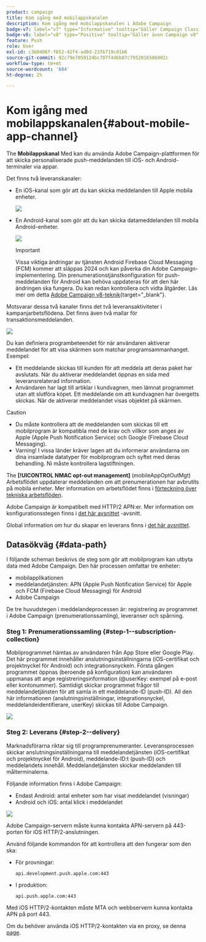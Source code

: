 ```yaml
---
product: campaign
title: Kom igång med mobilappskanalen
description: Kom igång med mobilappskanalen i Adobe Campaign
badge-v7: label="v7" type="Informative" tooltip="Gäller Campaign Classic v7"
badge-v8: label="v8" type="Positive" tooltip="Gäller även Campaign v8"
feature: Push
role: User
exl-id: c3b0406f-f652-42f4-ad0d-23fb719cd1b6
source-git-commit: 92c79e7050124bc707f4d6b87c7952016586002c
workflow-type: tm+mt
source-wordcount: '684'
ht-degree: 2%

---
```


# Kom igång med mobilappskanalen{#about-mobile-app-channel}

The **Mobilappskanal** Med kan du använda Adobe Campaign-plattformen för att skicka personaliserade push-meddelanden till iOS- och Android-terminaler via appar.

Det finns två leveranskanaler:

* En iOS-kanal som gör att du kan skicka meddelanden till Apple mobila enheter.

  ![](assets/nmac_intro_2.png)

* En Android-kanal som gör att du kan skicka datameddelanden till mobila Android-enheter.

  ![](assets/nmac_intro_1.png)

  >[!IMPORTANT]
  >
  >Vissa viktiga ändringar av tjänsten Android Firebase Cloud Messaging (FCM) kommer att släppas 2024 och kan påverka din Adobe Campaign-implementering. Din prenumerationstjänstkonfiguration för push-meddelanden för Android kan behöva uppdateras för att den här ändringen ska fungera. Du kan redan kontrollera och vidta åtgärder. Läs mer om detta [Adobe Campaign v8-teknik](https://experienceleague.adobe.com/docs/campaign/technotes-ac/tn-new/push-technote.html){target="_blank"}.

Motsvarar dessa två kanaler finns det två leveransaktiviteter i kampanjarbetsflödena. Det finns även två mallar för transaktionsmeddelanden.

![](assets/nmac_intro_3.png)


Du kan definiera programbeteendet för när användaren aktiverar meddelandet för att visa skärmen som matchar programsammanhanget. Exempel:

* Ett meddelande skickas till kunden för att meddela att deras paket har avslutats. När du aktiverar meddelandet öppnas en sida med leveransrelaterad information.
* Användaren har lagt till artiklar i kundvagnen, men lämnat programmet utan att slutföra köpet. Ett meddelande om att kundvagnen har övergetts skickas. När de aktiverar meddelandet visas objektet på skärmen.

>[!CAUTION]
>
>* Du måste kontrollera att de meddelanden som skickas till ett mobilprogram är kompatibla med de krav och villkor som anges av Apple (Apple Push Notification Service) och Google (Firebase Cloud Messaging).
>* Varning! I vissa länder kräver lagen att du informerar användarna om dina insamlade datatyper för mobilprogram och syftet med deras behandling. Ni måste kontrollera lagstiftningen.

The **[!UICONTROL NMAC opt-out management]** (mobileAppOptOutMgt) Arbetsflödet uppdaterar meddelanden om att prenumerationen har avbrutits på mobila enheter. Mer information om arbetsflödet finns i [förteckning över tekniska arbetsflöden](../../workflow/using/about-technical-workflows.md).

Adobe Campaign är kompatibelt med HTTP/2 APN:er. Mer information om konfigurationsstegen finns i [det här avsnittet](configuring-the-mobile-application.md) -avsnitt.

Global information om hur du skapar en leverans finns i [det här avsnittet](steps-about-delivery-creation-steps.md).

## Datasökväg {#data-path}

I följande scheman beskrivs de steg som gör att mobilprogram kan utbyta data med Adobe Campaign. Den här processen omfattar tre enheter:

* mobilapplikationen
* meddelandetjänsten: APN (Apple Push Notification Service) för Apple och FCM (Firebase Cloud Messaging) för Android
* Adobe Campaign

De tre huvudstegen i meddelandeprocessen är: registrering av programmet i Adobe Campaign (prenumerationssamling), leveranser och spårning.

### Steg 1: Prenumerationssamling {#step-1--subscription-collection}

Mobilprogrammet hämtas av användaren från App Store eller Google Play. Det här programmet innehåller anslutningsinställningarna (iOS-certifikat och projektnyckel för Android) och integrationsnyckeln. Första gången programmet öppnas (beroende på konfiguration) kan användaren uppmanas att ange registreringsinformation (@userKey: exempel på e-post eller kontonummer). Samtidigt skickar programmet frågor till meddelandetjänsten för att samla in ett meddelande-ID (push-ID). All den här informationen (anslutningsinställningar, integrationsnyckel, meddelandeidentifierare, userKey) skickas till Adobe Campaign.

![](assets/nmac_register_view.png)

### Steg 2: Leverans {#step-2--delivery}

Marknadsförarna riktar sig till programprenumeranter. Leveransprocessen skickar anslutningsinställningarna till meddelandetjänsten (iOS-certifikat och projektnyckel för Android), meddelande-ID:t (push-ID) och meddelandets innehåll. Meddelandetjänsten skickar meddelanden till målterminalerna.

Följande information finns i Adobe Campaign:

* Endast Android: antal enheter som har visat meddelandet (visningar)
* Android och iOS: antal klick i meddelandet

![](assets/nmac_delivery_view.png)

Adobe Campaign-servern måste kunna kontakta APN-servern på 443-porten för iOS HTTP/2-anslutningen.

Använd följande kommandon för att kontrollera att den fungerar som den ska:

* För provningar:

  ```
  api.development.push.apple.com:443
  ```

* I produktion:

  ```
  api.push.apple.com:443
  ```

Med iOS HTTP/2-kontakten måste MTA och webbservern kunna kontakta APN på port 443.

Om du behöver använda iOS HTTP/2-kontakten via en proxy, se denna [page](../../installation/using/file-res-management.md#proxy-connection-configuration).
